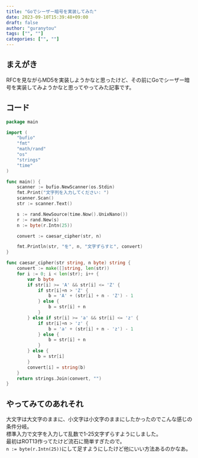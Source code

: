```yaml
---
title: "Goでシーザー暗号を実装してみた"
date: 2023-09-10T15:39:48+09:00
draft: false
author: "guranytou"
tags: ["", ""]
categories: ["", ""]
---
```


## まえがき
RFCを見ながらMD5を実装しようかなと思ったけど、その前にGoでシーザー暗号を実装してみようかなと思ってやってみた記事です。

## コード
``` go
package main

import (
	"bufio"
	"fmt"
	"math/rand"
	"os"
	"strings"
	"time"
)

func main() {
	scanner := bufio.NewScanner(os.Stdin)
	fmt.Print("文字列を入力してください: ")
	scanner.Scan()
	str := scanner.Text()

	s := rand.NewSource(time.Now().UnixNano())
	r := rand.New(s)
	n := byte(r.Intn(25))

	convert := caesar_cipher(str, n)

	fmt.Println(str, "を", n, "文字ずらすと", convert)
}

func caesar_cipher(str string, n byte) string {
	convert := make([]string, len(str))
	for i := 0; i < len(str); i++ {
		var b byte
		if str[i] >= 'A' && str[i] <= 'Z' {
			if str[i]+n > 'Z' {
				b = 'A' + (str[i] + n - 'Z') - 1
			} else {
				b = str[i] + n
			}
		} else if str[i] >= 'a' && str[i] <= 'z' {
			if str[i]+n > 'z' {
				b = 'a' + (str[i] + n - 'z') - 1
			} else {
				b = str[i] + n
			}
		} else {
			b = str[i]
		}
		convert[i] = string(b)
	}
	return strings.Join(convert, "")
}
```

## やってみてのあれそれ
大文字は大文字のままに、小文字は小文字のままにしたかったのでこんな感じの条件分岐。  
標準入力で文字を入力して乱数で1-25文字ずらすようにしました。  
最初はROT13作ってたけど流石に簡単すぎたので。  
`n := byte(r.Intn(25))`にして足すようにしたけど他にいい方法あるのかなあ。
